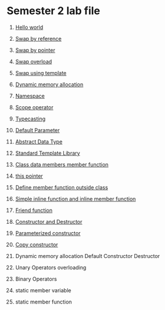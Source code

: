 # Semester 2 lab file

01. [Hello world](./code/01-hello-world.cpp)
02. [Swap by reference](./code/02-swap-by-reference.cpp)
03. [Swap by pointer](./code/03-swap-by-pointer.cpp)
04. [Swap overload](./code/04-swap-overload.cpp)
05. [Swap using template](./code/05-swap-using-template.cpp)
06. [Dynamic memory allocation](./code/06-dynamic-memory-allocation.cpp)
07. [Namespace](./code/07-namespace.cpp)
08. [Scope operator](./code/08-scope-operator.cpp)
09. [Typecasting](./code/09-typecasting.cpp)
10. [Default Parameter](./code/10-default-parameter.cpp)
11. [Abstract Data Type](./code/11-abstract-data-type.cpp)
12. [Standard Template Library](./code/12.standard-template-library.cpp)
13. [Class data members member function](./code/13-class-data-members-and-member-function.cpp)
14. [this pointer](./code/14-this-pointer.cpp)
15. [Define member function outside class](./code/15-define-member-function-outside-class.cpp)
16. [Simple inline function and inline member function](./code/16-simple-inline-function-and-inline-member-function.cpp)
17. [Friend function](./code/17-friend-function.cpp)
18. [Constructor and Destructor](./code/18-constructor-and-destructor.cpp)
19. [Parameterized constructor](./code/19-parameterized-constructor.cpp)
20. [Copy constructor](./code/20-copy-constructor.cpp)

21. Dynamic memory allocation Default Constructor Destructor
23. Unary Operators overloading
24. Binary Operators 
25. static member variable
26. static member function

